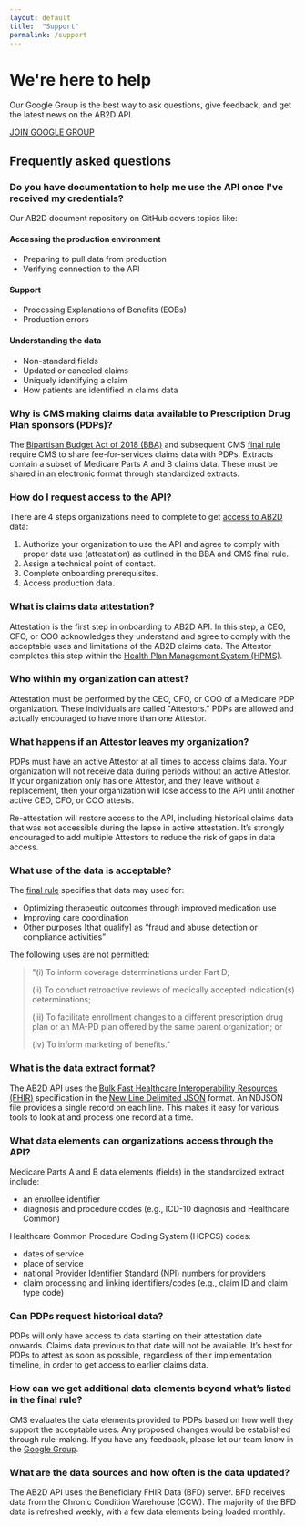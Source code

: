 ```yaml
---
layout: default
title:  "Support"
permalink: /support
---
```


# We're here to help

Our Google Group is the best way to ask questions, give feedback, and get the latest news on the AB2D API.

<a href="https://groups.google.com/u/1/g/cms-ab2d-api" class="usa-button">JOIN GOOGLE GROUP</a>

## Frequently asked questions

### Do you have documentation to help me use the API once I've received my credentials?

Our AB2D document repository on GitHub covers topics like:

#### Accessing the production environment
- Preparing to pull data from production
- Verifying connection to the API

#### Support
- Processing Explanations of Benefits (EOBs)
- Production errors

#### Understanding the data
- Non-standard fields
- Updated or canceled claims
- Uniquely identifying a claim
- How patients are identified in claims data

### Why is CMS making claims data available to Prescription Drug Plan sponsors (PDPs)?

The [Bipartisan Budget Act of 2018 (BBA)](https://www.congress.gov/bill/115th-congress/house-bill/1892/text) and subsequent CMS [final rule](https://www.federalregister.gov/documents/2019/04/16/2019-06822/medicare-and-medicaid-programs-policy-and-technical-changes-to-the-medicare-advantage-medicare#page-15745) require CMS to share fee-for-services claims data with PDPs. Extracts contain a subset of Medicare Parts A and B claims data. These must be shared in an electronic format through standardized extracts.

### How do I request access to the API?

There are 4 steps organizations need to complete to get [access to AB2D](https://ab2d.cms.gov/accessing-claims-data.html) data:

1. Authorize your organization to use the API and agree to comply with proper data use (attestation) as outlined in the BBA and CMS final rule.
1. Assign a technical point of contact.
1. Complete onboarding prerequisites.
1. Access production data.

### What is claims data attestation?

Attestation is the first step in onboarding to AB2D API. In this step, a CEO, CFO, or COO acknowledges they understand and agree to comply with the acceptable uses and limitations of the AB2D claims data. The Attestor completes this step within the [Health Plan Management System (HPMS)](https://www.cms.gov/Research-Statistics-Data-and-Systems/Computer-Data-and-Systems/HPMS/Overview).

### Who within my organization can attest?

Attestation must be performed by the CEO, CFO, or COO of a Medicare PDP organization. These individuals are called "Attestors." PDPs are allowed and actually encouraged to have more than one Attestor.

### What happens if an Attestor leaves my organization?

PDPs must have an active Attestor at all times to access claims data. Your organization will not receive data during periods without an active Attestor. If your organization only has one Attestor, and they leave without a replacement, then your organization will lose access to the API until another active CEO, CFO, or COO attests.

Re-attestation will restore access to the API, including historical claims data that was not accessible during the lapse in active attestation. It’s strongly encouraged to add multiple Attestors to reduce the risk of gaps in data access.

### What use of the data is acceptable?

The [final rule](https://www.federalregister.gov/documents/2019/04/16/2019-06822/medicare-and-medicaid-programs-policy-and-technical-changes-to-the-medicare-advantage-medicare#page-15745) specifies that data may used for:

- Optimizing therapeutic outcomes through improved medication use
- Improving care coordination
- Other purposes [that qualify] as “fraud and abuse detection or compliance activities”

The following uses are not permitted:

> "(i) To inform coverage determinations under Part D;
>
> (ii) To conduct retroactive reviews of medically accepted indication(s) determinations;
>
> (iii) To facilitate enrollment changes to a different prescription drug plan or an MA-PD plan offered by the same parent organization; or
>
> (iv) To inform marketing of benefits."

### What is the data extract format?

The AB2D API uses the [Bulk Fast Healthcare Interoperability Resources (FHIR)](http://build.fhir.org/ig/HL7/VhDir/bulk-data.html) specification in the [New Line Delimited JSON](http://ndjson.org/) format. An NDJSON file provides a single record on each line. This makes it easy for various tools to look at and process one record at a time.

### What data elements can organizations access through the API?

Medicare Parts A and B data elements (fields) in the standardized extract include:

- an enrollee identifier
- diagnosis and procedure codes (e.g., ICD-10 diagnosis and Healthcare Common)

Healthcare Common Procedure Coding System (HCPCS) codes:

- dates of service
- place of service
- national Provider Identifier Standard (NPI) numbers for providers
- claim processing and linking identifiers/codes (e.g., claim ID and claim type code)

### Can PDPs request historical data?

PDPs will only have access to data starting on their attestation date onwards. Claims data previous to that date will not be available. It’s best for PDPs to attest as soon as possible, regardless of their implementation timeline, in order to get access to earlier claims data.

### How can we get additional data elements beyond what’s listed in the final rule?

CMS evaluates the data elements provided to PDPs based on how well they support the acceptable uses. Any proposed changes would be established through rule-making. If you have any feedback, please let our team know in the [Google Group](https://groups.google.com/u/1/g/cms-ab2d-api).

### What are the data sources and how often is the data updated?

The AB2D API uses the Beneficiary FHIR Data (BFD) server. BFD receives data from the Chronic Condition Warehouse (CCW). The majority of the BFD data is refreshed weekly, with a few data elements being loaded monthly.
